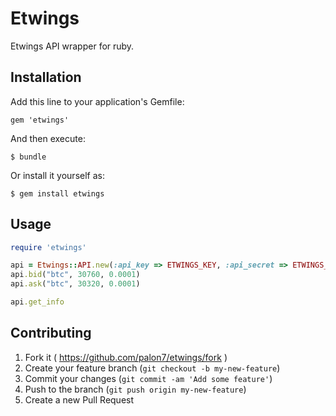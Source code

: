 # Etwings

Etwings API wrapper for ruby.

## Installation

Add this line to your application's Gemfile:

    gem 'etwings'

And then execute:

    $ bundle

Or install it yourself as:

    $ gem install etwings

## Usage

```ruby
require 'etwings'

api = Etwings::API.new(:api_key => ETWINGS_KEY, :api_secret => ETWINGS_SECRET)
api.bid("btc", 30760, 0.0001)
api.ask("btc", 30320, 0.0001)

api.get_info
```

## Contributing

1. Fork it ( https://github.com/palon7/etwings/fork )
2. Create your feature branch (`git checkout -b my-new-feature`)
3. Commit your changes (`git commit -am 'Add some feature'`)
4. Push to the branch (`git push origin my-new-feature`)
5. Create a new Pull Request
